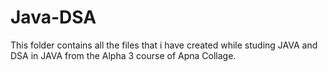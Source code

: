 # Java-DSA
This folder contains all the files that i have created while studing JAVA and DSA in JAVA from the Alpha 3 course of Apna Collage.
